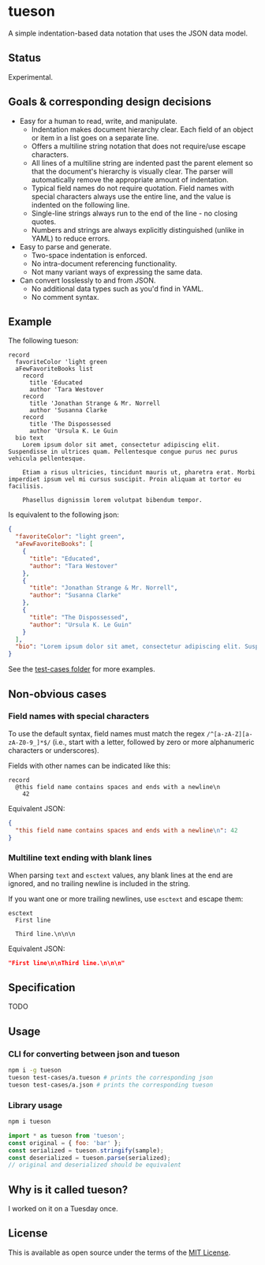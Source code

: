 # tueson

A simple indentation-based data notation that uses the JSON data model.

## Status

Experimental.

## Goals & corresponding design decisions

- Easy for a human to read, write, and manipulate.
    - Indentation makes document hierarchy clear. Each field of an object or item in a list goes on a separate line.
    - Offers a multiline string notation that does not require/use escape characters.
    - All lines of a multiline string are indented past the parent element so that the document's hierarchy is visually clear. The parser will automatically remove the appropriate amount of indentation.
    - Typical field names do not require quotation. Field names with special characters always use the entire line, and the value is indented on the following line.
    - Single-line strings always run to the end of the line - no closing quotes.
    - Numbers and strings are always explicitly distinguished (unlike in YAML) to reduce errors.
- Easy to parse and generate.
  - Two-space indentation is enforced.
  - No intra-document referencing functionality.
  - Not many variant ways of expressing the same data.
- Can convert losslessly to and from JSON.
  - No additional data types such as you'd find in YAML.
  - No comment syntax.

## Example

The following tueson:

```
record
  favoriteColor 'light green
  aFewFavoriteBooks list
    record
      title 'Educated
      author 'Tara Westover
    record
      title 'Jonathan Strange & Mr. Norrell
      author 'Susanna Clarke
    record
      title 'The Dispossessed
      author 'Ursula K. Le Guin
  bio text
    Lorem ipsum dolor sit amet, consectetur adipiscing elit. Suspendisse in ultrices quam. Pellentesque congue purus nec purus vehicula pellentesque.

    Etiam a risus ultricies, tincidunt mauris ut, pharetra erat. Morbi imperdiet ipsum vel mi cursus suscipit. Proin aliquam at tortor eu facilisis.

    Phasellus dignissim lorem volutpat bibendum tempor.
```

Is equivalent to the following json:

```json
{
  "favoriteColor": "light green",
  "aFewFavoriteBooks": [
    {
      "title": "Educated",
      "author": "Tara Westover"
    },
    {
      "title": "Jonathan Strange & Mr. Norrell",
      "author": "Susanna Clarke"
    },
    {
      "title": "The Dispossessed",
      "author": "Ursula K. Le Guin"
    }
  ],
  "bio": "Lorem ipsum dolor sit amet, consectetur adipiscing elit. Suspendisse in ultrices quam. Pellentesque congue purus nec purus vehicula pellentesque.\n\nEtiam a risus ultricies, tincidunt mauris ut, pharetra erat. Morbi imperdiet ipsum vel mi cursus suscipit. Proin aliquam at tortor eu facilisis.\n\nPhasellus dignissim lorem volutpat bibendum tempor."
}
```

See the [test-cases folder](test-cases/) for more examples.

## Non-obvious cases

### Field names with special characters

To use the default syntax, field names must match the regex `/^[a-zA-Z][a-zA-Z0-9_]*$/` (i.e., start with a letter, followed by zero or more alphanumeric characters or underscores).

Fields with other names can be indicated like this:

```
record
  @this field name contains spaces and ends with a newline\n
    42
```

Equivalent JSON:

```json
{
  "this field name contains spaces and ends with a newline\n": 42
}
```

### Multiline text ending with blank lines

When parsing `text` and `esctext` values, any blank lines at the end are ignored, and no trailing newline is included in the string.

If you want one or more trailing newlines, use `esctext` and escape them:

```
esctext
  First line

  Third line.\n\n\n
```

Equivalent JSON:

```json
"First line\n\nThird line.\n\n\n"
```

## Specification

TODO

## Usage

### CLI for converting between json and tueson

```bash
npm i -g tueson
tueson test-cases/a.tueson # prints the corresponding json
tueson test-cases/a.json # prints the corresponding tueson
```

### Library usage

```bash
npm i tueson
```

```javascript
import * as tueson from 'tueson';
const original = { foo: 'bar' };
const serialized = tueson.stringify(sample);
const deserialized = tueson.parse(serialized);
// original and deserialized should be equivalent
```

## Why is it called tueson?

I worked on it on a Tuesday once.

## License

This is available as open source under the terms of the [MIT License](https://opensource.org/licenses/MIT).
